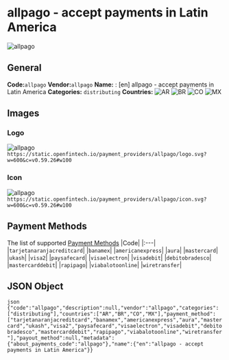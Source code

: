 # allpago - accept payments in Latin America 
![allpago](https://static.openfintech.io/payment_providers/allpago/logo.svg?w=600&c=v0.59.26#w100) 
## General 
**Code:**`allpago` 
**Vendor:**`allpago` 
**Name:** 
:	[en] allpago - accept payments in Latin America 
**Categories:** 
`distributing` 
**Countries:** 
![AR](https://cdnjs.cloudflare.com/ajax/libs/flag-icon-css/3.3.0/flags/4x3/AR.svg#w24) 
![BR](https://cdnjs.cloudflare.com/ajax/libs/flag-icon-css/3.3.0/flags/4x3/BR.svg#w24) 
![CO](https://cdnjs.cloudflare.com/ajax/libs/flag-icon-css/3.3.0/flags/4x3/CO.svg#w24) 
![MX](https://cdnjs.cloudflare.com/ajax/libs/flag-icon-css/3.3.0/flags/4x3/MX.svg#w24) 
 
## Images 
### Logo 
![allpago](https://static.openfintech.io/payment_providers/allpago/logo.svg?w=600&c=v0.59.26#w100) 
``` https://static.openfintech.io/payment_providers/allpago/logo.svg?w=600&c=v0.59.26#w100 ``` 
### Icon 
![allpago](https://static.openfintech.io/payment_providers/allpago/icon.svg?w=600&c=v0.59.26#w100) 
``` https://static.openfintech.io/payment_providers/allpago/icon.svg?w=600&c=v0.59.26#w100 ``` 
## Payment Methods 
The list of supported [Payment Methods](#) 
|Code| 
|:---| 
|`tarjetanaranjacreditcard`| 
|`banamex`| 
|`americanexpress`| 
|`aura`| 
|`mastercard`| 
|`ukash`| 
|`visa2`| 
|`paysafecard`| 
|`visaelectron`| 
|`visadebit`| 
|`debitobradesco`| 
|`mastercarddebit`| 
|`rapipago`| 
|`viabalotoonline`| 
|`wiretransfer`| 
 
## JSON Object 
```json {"code":"allpago","description":null,"vendor":"allpago","categories":["distributing"],"countries":["AR","BR","CO","MX"],"payment_method":["tarjetanaranjacreditcard","banamex","americanexpress","aura","mastercard","ukash","visa2","paysafecard","visaelectron","visadebit","debitobradesco","mastercarddebit","rapipago","viabalotoonline","wiretransfer"],"payout_method":null,"metadata":{"about_payments_code":"allpago"},"name":{"en":"allpago - accept payments in Latin America"}} ``` 
